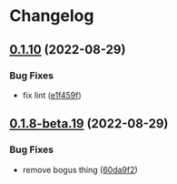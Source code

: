 # Changelog

## [0.1.10](https://github.com/brianduff/piece-buffer/compare/v0.1.9...v0.1.10) (2022-08-29)


### Bug Fixes

* fix lint ([e1f459f](https://github.com/brianduff/piece-buffer/commit/e1f459ff0024dfcd77a911512dc7d9c5e11b075a))

## [0.1.8-beta.19](https://github.com/brianduff/piece-buffer/compare/0.1.7-beta.19...v0.1.8-beta.19) (2022-08-29)


### Bug Fixes

* remove bogus thing ([60da9f2](https://github.com/brianduff/piece-buffer/commit/60da9f2d820716be01b330834f0d4921f83ee22f))
